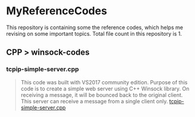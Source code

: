 # MyReferenceCodes

This repository is containing some the reference codes, which helps me revising on some important topics. Total file count in this repository is 1.

## CPP > winsock-codes

### tcpip-simple-server.cpp
> This code was built with VS2017 community edition. Purpose of this code is to create a simple web server using C++ Winsock library. On receiving a message, it will be bounced back to the original client. This server can receive a message from a single client only.
[tcpip-simple-server.cpp](https://github.com/antaripchatterjee/MyReferenceCodes/blob/master/CPP/winsock-codes/tcpip-simple-server.cpp)
